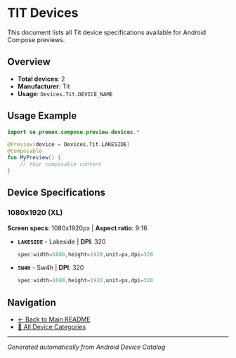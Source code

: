# TIT Devices

This document lists all Tit device specifications available for Android Compose previews.

## Overview

- **Total devices**: 2
- **Manufacturer**: Tit
- **Usage**: `Devices.Tit.DEVICE_NAME`

## Usage Example

```kotlin
import se.premex.compose.preview.devices.*

@Preview(device = Devices.Tit.LAKESIDE)
@Composable
fun MyPreview() {
    // Your composable content
}
```

## Device Specifications

### 1080x1920 (XL)

**Screen specs**: 1080x1920px | **Aspect ratio**: 9:16

- **`LAKESIDE`** - Lakeside | **DPI**: 320
  ```kotlin
  spec:width=1080,height=1920,unit=px,dpi=320
  ```

- **`SW4H`** - Sw4h | **DPI**: 320
  ```kotlin
  spec:width=1080,height=1920,unit=px,dpi=320
  ```

## Navigation

- [← Back to Main README](../../README.md)
- [📱 All Device Categories](../README.md)

---
*Generated automatically from Android Device Catalog*
